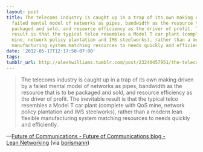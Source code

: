 ```yaml
---
layout: post
title: The telecoms industry is caught up in a trap of its own making driven by a
  failed mental model of networks as pipes, bandwidth as the resource that is to be
  packaged and sold, and resource efficiency as the driver of profit. The inevitable
  result is that the typical telco resembles a Model T car plant (complete with QoS
  mine, network policy plantation and IMS steelworks), rather than a modern lean flexible
  manufacturing system matching resources to needs quickly and efficiently.
date: '2012-05-17T12:17:50-07:00'
tags: 
tumblr_url: http://alexhwilliams.tumblr.com/post/23240457951/the-telecoms-industry-is-caught-up-in-a-trap-of
---
```

<blockquote>The telecoms industry is caught up in a trap of its own making driven by a failed mental model of networks as pipes, bandwidth as the resource that is to be packaged and sold, and resource efficiency as the driver of profit. The inevitable result is that the typical telco resembles a Model T car plant (complete with QoS mine, network policy plantation and IMS steelworks), rather than a modern lean flexible manufacturing system matching resources to needs quickly and efficiently.</blockquote>&#8212;<a href="http://www.futureofcomms.com/blog/2012/5/16/lean-networking-2.html">Future of Communications - Future of Communications blog - Lean Networking</a> (via <a class="tumblr_blog" href="http://links.bmannconsulting.com/">borismann</a>)
